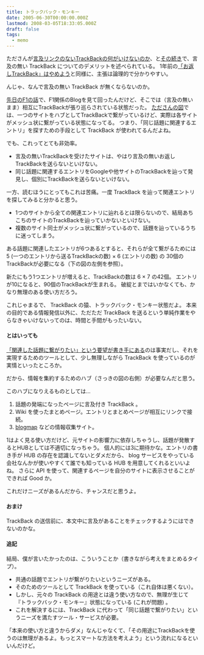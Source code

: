 ```yaml
---
title: トラックバック・モンキー
date: 2005-06-30T00:00:00.000Z
lastmod: 2008-03-05T18:33:05.000Z
draft: false
tags:
  - memo
---
```


たださんが[言及リンクのないTrackBackの何がいけないのか](http://sho.tdiary.net/20050628.html#p01)、と[その続き](http://sho.tdiary.net/20050630.html#p01)で、言及の無い TrackBack についてのデメリットを述べられている。 1年前の[「お返しTrackBack」はやめよう](http://sho.tdiary.net/20040202.html#p01)と同様に、主張は論理的で分かりやすい。

んじゃ、なんで言及の無い TrackBack が無くならないのか。

[先日のF1の話](/posts/20050619/p01)で、F1関係のBlogを見て回ったんだけど、そこでは（言及の無いまま）相互にTrackBackが張り巡らされている状態だった。 [たださんの図](http://sho.tdiary.net/images/20050628_1.png)では、一つのサイトをハブとしてTrackBackで繋がっているけど、実際は各サイトがメッシュ状に繋がっている状態になってる。 つまり、「同じ話題に関連するエントリ」を探すための手段として TrackBack が使われてるんだよね。

でも、これってとても非効率。

- 言及の無いTrackBackを受けたサイトは、やはり言及の無いお返しTrackBackを送らないといけない。
- 同じ話題に関連するエントリをGoogleや他サイトのTrackBackを辿って発見し、個別にTrackBackを送らないといけない。

一方、読むほうにとってもこれは苦痛。一度 TrackBack を辿って関連エントリを探してみると分かると思う。

- 1つのサイトから全ての関連エントリに辿れるとは限らないので、結局あちこちのサイトのTrackBackを辿っていかないといけない。
- 複数のサイト同士がメッシュ状に繋がっているので、話題を辿っているうちに迷ってしまう。

ある話題に関連したエントリが6つあるとすると、それらが全て繋がるためには 5 (一つのエントリから送るTrackBackの数) × 6 (エントリの数) の 30個のTrackBackが必要になる（下の図の左側を参照）。

新たにもう1つエントリが増えると、TrackBackの数は 6 × 7 の42個。 エントリが10になると、90個のTrackBackが生まれる。 破綻とまではいかなくても、かなり無理のある使い方だろう。

これじゃまるで、 TrackBack の猿、トラックバック・モンキー状態だよ。 本来の目的である情報発信以外に、ただただ TrackBack を送るという単純作業をやらなきゃいけないってのは、時間と手間がもったいない。

#### とはいっても

[「関連した話題に繋がりたい」という要望が書き手にある](http://plaza.rakuten.co.jp/ryujisato/diary/200506260001/)のは事実だし、それを実現するためのツールとして、少し無理しながら TrackBack を使っているのが実情といったところか。

だから、情報を集約するためのハブ（さっきの図の右側）が必要なんだと思う。

このハブになりえるものとしては…

1. 話題の発端になったページに言及付き TrackBack 。
2. Wiki を使ったまとめページ。エントリとまとめページが相互にリンクで接続。
3. [blogmap](http://1470.net/bm/) などの情報収集サイト。

1はよく見る使い方だけど、元サイトの影響力に依存しちゃうし、話題が発散するとHUBとしては不適切になっちゃう。 個人的には3に期待かな。エントリの書き手が HUB の存在を認識してないとダメだから、 blog サービスをやっている会社なんかが使いやすくて誰でも知っている HUB を用意してくれるといいよね。 さらに API を使って、関連するページを自分のサイトに表示させることができれば Good か。

これだけニーズがあるんだから、チャンスだと思うよ。

#### おまけ

TrackBack の送信前に、本文中に言及があることをチェックするようにはできないのかな。

#### 追記

結局、僕が言いたかったのは、こういうことか（書きながら考えをまとめるタイプ）。

- 共通の話題でエントリが繋がりたいというニーズがある。
- そのためのツールとして TrackBack を使っている（これ自体は悪くない）。
- しかし、元々の TrackBack の用途とは違う使い方なので、無理が生じて『トラックバック・モンキー』状態になっている (これが問題) 。
- これを解決するには、TrackBack に代わって「同じ話題で繋がりたい」というニーズを満たすツール・サービスが必要。

「本来の使い方と違うからダメ」なんじゃなくて、「その用途にTrackBackを使うのは無理があるよ。もっとスマートな方法を考えよう」という流れになるといいんだけど。
